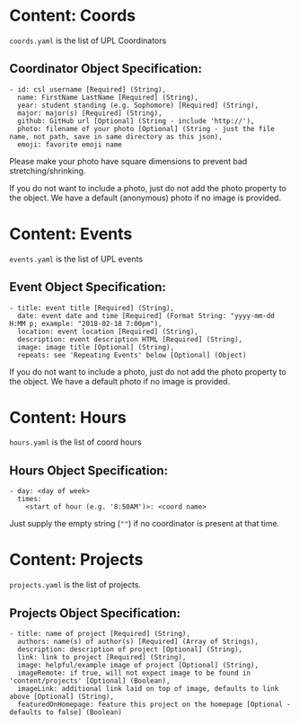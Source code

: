 # Content: Coords

`coords.yaml` is the list of UPL Coordinators

## Coordinator Object Specification:

```
- id: csl username [Required] (String),
  name: FirstName LastName [Required] (String),
  year: student standing (e.g. Sophomore) [Required] (String),
  major: major(s) [Required] (String),
  github: GitHub url [Optional] (String - include 'http://'),
  photo: filename of your photo [Optional] (String - just the file name, not path, save in same directory as this json),
  emoji: favorite emoji name
```

Please make your photo have square dimensions to prevent bad stretching/shrinking.

If you do not want to include a photo, just do not add the photo property to
the object. We have a default (anonymous) photo if no image is provided.

# Content: Events

`events.yaml` is the list of UPL events

## Event Object Specification:

```
- title: event title [Required] (String),
  date: event date and time [Required] (Format String: "yyyy-mm-dd H:MM p; example: "2018-02-18 7:00pm"),
  location: event location [Required] (String),
  description: event description HTML [Required] (String),
  image: image title [Optional] (String),
  repeats: see 'Repeating Events' below [Optional] (Object)
```

If you do not want to include a photo, just do not add the photo property to
the object. We have a default photo if no image is provided.

<!-- TODO
### Repeating Events

If you would like to set up a repeating event, use the following schema:

```
{
  "<other entries>": "...",
  "repeats": {
    "when": "<repeat type string>",
    "ends": "<end date string>"
  }
}
```

#### `when`

Right now, only supports `"weekly"` (for events that repeat every seven days).

#### `ends`

When the repeating event ends. If present, must be a date-parseable string
by ECMAScript's `Date` class (i.e. `new Date(dateString)` gives the Date
object you want).

If __not__ present, it will default to a "never-ending" repeat.
-->

# Content: Hours

`hours.yaml` is the list of coord hours

## Hours Object Specification:

```
- day: <day of week>
  times:
    <start of hour (e.g. '8:50AM')>: <coord name>
```

Just supply the empty string (`""`) if no coordinator is present at that time.

# Content: Projects

`projects.yaml` is the list of projects.

## Projects Object Specification:

```
- title: name of project [Required] (String),
  authors: name(s) of author(s) [Required] (Array of Strings),
  description: description of project [Optional] (String),
  link: link to project [Required] (String),
  image: helpful/example image of project [Optional] (String),
  imageRemote: if true, will not expect image to be found in 'content/projects' [Optional] (Boolean),
  imageLink: additional link laid on top of image, defaults to link above [Optional] (String),
  featuredOnHomepage: feature this project on the homepage [Optional - defaults to false] (Boolean)
```
